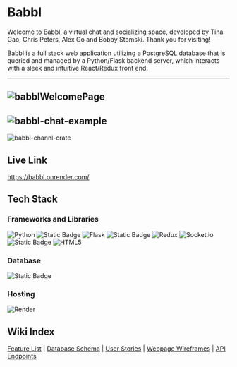 # Babbl

Welcome to Babbl, a virtual chat and socializing space, developed by Tina Gao, Chris Peters, Alex Go and Bobby Stomski.  Thank you for visiting!

Babbl is a full stack web application utilizing a PostgreSQL database that is queried and managed by a Python/Flask backend server, which interacts with a sleek and intuitive React/Redux front end.

---
![babblWelcomePage](https://github.com/kimchicecream/babbl/assets/52815066/2f54cdd7-6254-42c6-a727-1fac74459925)
---
![babbl-chat-example](https://github.com/kimchicecream/babbl/assets/52815066/e9165091-36d8-4878-9da4-c1b7e8860b6d)
---
![babbl-channl-crate](https://github.com/kimchicecream/babbl/assets/52815066/1ecc8cde-339e-45d6-b5d1-3256bc03ac2d)



## Live Link
https://babbl.onrender.com/

## Tech Stack

### Frameworks and Libraries

![Python](https://img.shields.io/badge/python-3670A0?style=for-the-badge&logo=python&logoColor=ffdd54)
![Static Badge](https://img.shields.io/badge/JavaScript-%20?style=for-the-badge&logo=JavaScript&color=gray)
![Flask](https://img.shields.io/badge/flask-%23000.svg?style=for-the-badge&logo=flask&logoColor=white)
![Static Badge](https://img.shields.io/badge/react-%20?style=for-the-badge&logo=react&color=gray)
![Redux](https://img.shields.io/badge/redux-%23593d88.svg?style=for-the-badge&logo=redux&logoColor=white)
![Socket.io](https://img.shields.io/badge/Socket.io-black?style=for-the-badge&logo=socket.io&badgeColor=010101) 
![Static Badge](https://img.shields.io/badge/css3-%20?style=for-the-badge&logo=css3&color=gray)
![HTML5](https://img.shields.io/badge/html5-%23E34F26.svg?style=for-the-badge&logo=html5&logoColor=white)

### Database
![Static Badge](https://img.shields.io/badge/PostgreSQL-%20?style=for-the-badge&logo=PostgreSQL&logoColor=white&color=336791)

### Hosting
![Render](https://img.shields.io/badge/Render-%46E3B7.svg?style=for-the-badge&logo=render&logoColor=white)

## Wiki Index
[Feature List](https://github.com/kimchicecream/babbl/wiki/Feature-List) | 
[Database Schema](https://github.com/kimchicecream/babbl/wiki/Database-Schema) | 
[User Stories](https://github.com/kimchicecream/babbl/wiki/User-Stories) | 
[Webpage Wireframes](https://github.com/kimchicecream/babbl/wiki/WireFraming) | 
[API Endpoints](https://github.com/kimchicecream/babbl/wiki/API-Documentation)
